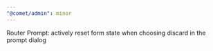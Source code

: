 ```yaml
---
"@comet/admin": minor
---
```


Router Prompt: actively reset form state when choosing discard in the prompt dialog
